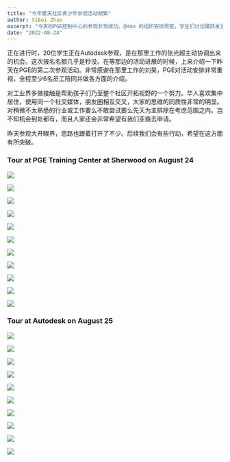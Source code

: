 ```yaml
---
title: "今年夏天社区青少年参观活动频繁"
author: XiBei Zhao
excerpt: "今天的PGE控制中心的参观非常成功。@Hao 的组织安排周密，学生们讨论踊跃发言，对PGE有了更加深入的了解。尤其是PGE详细介绍了PGE招聘的各种职位，并参观了有代表性职位的工作情况。比如今天参观了能源交易厅，也同交易经理交流了很长时间。PGE的领导上下都很重视。不但租了电动校车接孩子，还给孩子们提供了午餐。尤其是他们对我们亚裔的支持帮助，感觉非常给力。"
date: "2022-08-24"
---
```


正在进行时，20位学生正在Autodesk参观，是在那里工作的张光超主动协调出来的机会。这次报名名额几乎是秒没。在等那边的活动进展的时候，上来介绍一下昨天在PGE的第二次参观活动。非常感谢在那里工作的刘昊，PGE对活动安排非常重视，全程至少6名员工陪同并做各方面的介绍。

对工业界多做接触是帮助孩子们乃至整个社区开拓视野的一个努力。华人喜欢集中居住，使用同一个社交媒体，朋友圈相互交叉，大家的思维的同质性非常的明显。对稍微不太熟悉的行业或工作要么不敢尝试要么先天为主排除在考虑范围之内。岂不知机会到处都有，而且人家还会非常希望有我们亚裔去申请。

昨天参观大开眼界，思路也跟着打开了不少。后续我们会有些行动，希望在这方面有所突破。

### Tour at PGE Training Center at Sherwood on August 24

![](https://res.cloudinary.com/dhngj18do/image/upload/f_auto,q_auto/v1/images/second_pge_tour_01)

![](https://res.cloudinary.com/dhngj18do/image/upload/f_auto,q_auto/v1/images/second_pge_tour_02)

![](https://res.cloudinary.com/dhngj18do/image/upload/f_auto,q_auto/v1/images/second_pge_tour_03)

![](https://res.cloudinary.com/dhngj18do/image/upload/f_auto,q_auto/v1/images/second_pge_tour_04)

![](https://res.cloudinary.com/dhngj18do/image/upload/f_auto,q_auto/v1/images/second_pge_tour_05)

![](https://res.cloudinary.com/dhngj18do/image/upload/f_auto,q_auto/v1/images/second_pge_tour_06)

![](https://res.cloudinary.com/dhngj18do/image/upload/f_auto,q_auto/v1/images/second_pge_tour_07)

![](https://res.cloudinary.com/dhngj18do/image/upload/f_auto,q_auto/v1/images/second_pge_tour_08)

![](https://res.cloudinary.com/dhngj18do/image/upload/f_auto,q_auto/v1/images/second_pge_tour_09)

![](https://res.cloudinary.com/dhngj18do/image/upload/f_auto,q_auto/v1/images/second_pge_tour_10)

![](https://res.cloudinary.com/dhngj18do/image/upload/f_auto,q_auto/v1/images/second_pge_tour_11)

### Tour at Autodesk on August 25

![](https://res.cloudinary.com/dhngj18do/image/upload/f_auto,q_auto/v1/images/301567638_1757605184612041_6258038733382845436_n)

![](https://res.cloudinary.com/dhngj18do/image/upload/f_auto,q_auto/v1/images/301590863_1757605571278669_5649943591671114279_n)

![](https://res.cloudinary.com/dhngj18do/image/upload/f_auto,q_auto/v1/images/301633186_1757605347945358_5025734313276663653_n)

![](https://res.cloudinary.com/dhngj18do/image/upload/f_auto,q_auto/v1/images/301718336_1757605361278690_4781488472404226550_n)

![](https://res.cloudinary.com/dhngj18do/image/upload/f_auto,q_auto/v1/images/301790664_1757605557945337_6493913017155978219_n)

![](https://res.cloudinary.com/dhngj18do/image/upload/f_auto,q_auto/v1/images/301803657_1757605267945366_262822284078859211_n)

![](https://res.cloudinary.com/dhngj18do/image/upload/f_auto,q_auto/v1/images/301814684_1757605227945370_6360055949109155063_n)

![](https://res.cloudinary.com/dhngj18do/image/upload/f_auto,q_auto/v1/images/301818546_1757605201278706_3109915541713920210_n)

![](https://res.cloudinary.com/dhngj18do/image/upload/f_auto,q_auto/v1/images/301819518_1757605304612029_8584307474485059155_n)

![](https://res.cloudinary.com/dhngj18do/image/upload/f_auto,q_auto/v1/images/301833655_1757605174612042_2698867313769092747_n)
